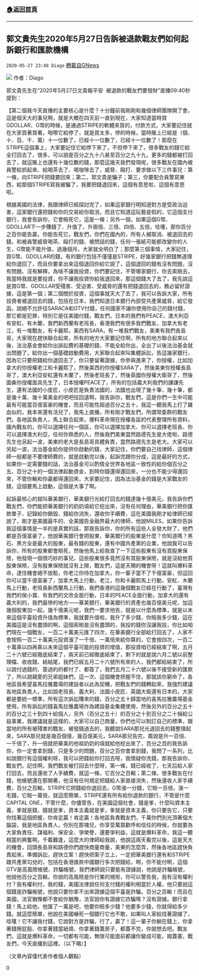 ###  [:house:返回首頁](https://github.com/ourhimalayas/txt)
---

## 郭文貴先生2020年5月27日告訴被退款戰友們如何起訴銀行和匯款機構
`2020-05-27 23:48 Diago` [轉載自GNews](https://gnews.org/zh-hant/215109/)

![](https://s3.amazonaws.com/gnews-media-offload/wp-content/uploads/2020/05/27234533/images-6-4.jpg)
作者：Diago

郭文貴先生在“2020年5月27日文貴報平安  被退款的戰友們要發財”直播09:40秒提到：

【第二個我今天直播的主要核心是什麼？十分鐘前我剛剛和幾個律師團隊開了會，這是個天大的事兒啊，就是大概在四天前一直到現在，大家知道當時買GDOLLAR、G幣的時候，是通過STRIPE的軟體來買的，付款方式，大家要記住就在大家買著買著，啪嚓它給停了，就是買太多，停的時候，當時賬上已經是（個、十、百、千、萬）十一位數了，已經十一位數了，已經十一位數了！那麼在STRIPE這個事上，大家要記住它給停下來了，不但停下來了，很多戰友的錢它給全打回去了，很多，可以說是百分之九十八甚至百分之九十九，更多的錢都被打回去了，就這賬上也還有十幾位數的錢，那麼這幾天我們發現呢，很多戰友在國內被員警給抓起來、給喝茶去了、喝咖啡去了，威脅、毆打、要求做以下三件事兒：第一條，向STRIPE把錢要回來；第二，郭文貴是騙子；第三，你要配合員警寫東西，給那個STRIPE寫我被騙了，我要把錢退回來，這個有意思啦，這個有意思啦。

根據美國的法律，我跟律師已經探討完了，如果這家銀行明知道對方是受政治迫害，這家銀行還把錢和你的交易給你取消，而且它知道這玩藝是假的，它這個支付銀行，我會告訴你，它會賠死它，這是一條；另外一個，如果這個G幣、GDOLLAR下一步賺錢了、升值了，升兩倍、三倍、四倍、五倍，哇噻，那你百分之百你能告贏，你能告死它。戰友們，你們在國內的，所有人被取消、被退回去的錢，和被員警威脅喝茶、毆打的錢、被問話的錢，任何一張紙可能都改變你的人生，G幣能不能升值，過幾個月，大家就全明白了；那麼第三個事情，大家記住，買G幣、GDOLLAR的錢，有的銀行包括不僅僅是STRIPE，好幾家銀行把錢無道理給你退回了，而且你要拿出來這個退回你給它說了，這個退回的錢有沒有問題，沒有問題、沒有解釋，為啥不讓我投資，你們要記住，不管哪家銀行，你去索賠去，我當時我就是要投資，你不讓我投資你給我退回來，那這個錢大了去了，我先說這是買G幣、GDOLLAR受殘害、受迫害、受威脅的還有把錢退回去的，務必留好證據，這是第一個；第二個關於投資，這個事就天大了去了，我可以告訴大家，所有投資者被退回去的錢，包括在日本，我們知道日本銀行內部受共產黨威脅，給它發函，說絕不允許往SARACA和GTV付錢，任何國家不讓你使用你自己的錢付錢，那它都是犯罪，特別它是往美國付錢，戰友們，日本的我們有PEACE，澳大利亞有安紅、有木蘭，我們新西蘭有老班長，香港我們有很多我們戰友，加拿大有老江，有一堆戰友，有卡麗熙，美西有SARA，有一堆我們戰友，美東有我們長島哥，大家現在趕快聯合起來，所有的地方大家要記住啊，所有的地方聯合起來以後，法治基金會給你出訴訟費的基礎的錢，不能全給你出，全出了以後法治基金就出問題了，給你出一個基礎啟動費用，大家聯合起來叫集體訴訟，告這幾家銀行，因為它只要把錢給你退回去了，你只要留著證據，你參與進來了，你授權，比如加拿大的你授權老江和卡麗熙了，然後美西的你授權SARA了，然後美東你授權長島哥了，澳大利亞安紅還有木蘭了，然後老班長了，然後英國你授權大衛哥了，然後圖桑你授權面具先生了，日本授權PEACE了，所有的包括義大利我們的謙謙先生，還有法國的小皮匠，小皮匠是負責法國的，法國也出現了幾十筆，幾十筆，都是幾十萬、幾十萬美金的吧吧往回退啊，我告訴你，戰友們，這是你們一生中可能最有可能當百億富豪的機會，而且可能性超過百分之五十，我這一聽我馬上打了雞血似的，我本來還有活兒了，我馬上直播，所有剛才戰友們，所謂常委群的戰友們，各地區負責人，馬上聯合起來，爆料革命現在授權各區的代表整理所有資料，國內戰友的，你可以選擇任何一個區，你可以選擇加拿大、你可以選擇老班長、你可以選擇澳大利亞，任何你熟悉的人，然後我們美東當然路德先生是大佬啦，路德先生也另起一波，美東的老大是長島哥具體負責，當然路德先生是老大。大家可以另起一波，法治基金給你提供你啟動的錢，大家記住，你們要自己找律師，這個律師一般都是不要律師費的，就是啟動完以後，起訴完跟你分成，這是最好的方式，如果你一定需要錢的話，法治基金可以酌情全世界各地區一致性的給你個百分之五、百分之十的一個法律起動資金，到時你錢還得還回來，一分也不能少得還回來，不管你輸和你贏都得還回來，大家要記住，因為法治基金的錢是大家戰友的錢，這個要馬上啟動，這個是大事了啊。

起訴最核心的就叫華美銀行，華美銀行光給打回去的錢達幾十億美元，我告訴你們戰友們，你們能把華美銀行的奶奶墳給它挖出來，沒有任何理由，華美銀行把你匯款單子、記錄給你銷毀、錢給你消失，還收你手續費，這在美國我剛才給律師已經說了，剛才是美國最牛的、全美國告金融界最大的律師，他說MILES，如果你告訴我這個事情是一半的是真實的話，那我告訴你，你的所有這些人全發大財了，他們都是百億富豪了，他說華美銀行會把股東，華美銀行的股東是什麼？你知道嗎？黑石、黑方全是最大的股東，最有錢的股東，還有中國共產黨的企業，他說我可以告訴你，所有的股東都會賠死，然後他馬上給我查了一下這些股東有沒有買股東保險，他發現一個很巧妙的事兒，這些股東很多竟然沒有買股東保險，就是沒給他買股東保險，沒有股東保險就沒有上限，戰友們，這是天賜的機會呀！這就叫爆料革命，逮住機會絕不放鬆，你老江你待在加拿大，你一輩子當不了千億富豪，但這回你可以當千億富豪了，加拿大馬上行動，老江，你和卡麗熙馬上行動，安紅、木蘭馬上行動，老班長新西蘭馬上行動，我們香港的這幾個戰友已經在行動了，臺灣有我們的侯小寶、有我們的文欣全面行動，日本的PEACE全面行動，加拿大的還有義大利的，我們最慘的地方——華美銀行，華美銀行的資產也幾百億美元呢，加這幾個股東加一起，幾千億美元呢，我們一要求他告，就是以什麼為標準，就是以未來這個平臺投資升值為標準，我就要升值啦，我升了多少錢，你賠我多少錢，這在美國這是沒有盡頭的啊，這個索賠是沒有盡頭的，我投的錢你沒讓我投，你比如咱們現在一個戰友，一百二十萬美元匯了四次，在華美銀行全部給打回去了，人家不會按照一百二十萬美元投資漲了一千倍、一萬倍來給你算的，它會按四次，一百二十萬乘以四再乘以未來這個平臺可能的投資的增值，那投資咱已經結束了啊，五月二十六號已經徹底結束了，兩天前已經徹底結束了，剩下的就是說六月二號以前整理檔、收收錢、結結尾，我們已經五月二十六號所有來的人，我們都給結束了，所以說付過錢的、簽過約的都付了、都簽了，我們五月二十六號以後不接受新的匯款了，所以說親愛的兄弟姐妹們，這一次、這個機會把握不住，那就該你窮命了，各地區我希望喜馬拉雅農場的建設者以此為契機，把戰友們的錢轉起來，我強烈建議各地區負責人，比如說老班長、義大利、法國小皮匠、英國大衛還有日本的，大家都是要統一標準，所有這次訴訟賺來的錢，百分之五十歸當地的喜馬拉雅農場基金使用，所有訴訟的錢喜馬拉雅農場作為建設基金集體使用，然後另外的百分之五十的百分之三十到四十給個人，另外（百分之五十）的百分之十到百分之二十捐給公益事業，我建議就是這樣的，大家可以自己商量，你們也可以制訂自己的標準，跟當地的所有被殘害的戰友、被發錢過去的，我聽說SARA那兒光退回去的錢整理起來，SARA那兒就是幾百個億，幾百億美元，SARA那兒告完，甭說是升一百倍、一千倍了，升一倍就把華美的他祖奶奶的墳就給他挖出來了，百分之百的我告訴你，你一定會拿到錢，只是多少的問題，百分之百你會拿到錢，我問了一系列，比如說銀行有這個權利呀，我可以把錢給你打回去呀，我懷疑你洗錢，那我告訴你，戰友們，記住啊，我們戰友被打回去什麼呀，第一條，錢已經收了，七天后給人家打回去，而且還收了人手續費，就這一條，它百分之百輸；第二條，很多戰友在付錢，他帳號還在那開著，他沒有任何規定把錢給人家直接消失，然後還收人家手續費，百分之百輸，STRIPE它把錢給你退回去，G幣漲一分錢，它賠一百倍，漲一毛錢，它賠一萬倍，就這麼簡單，STRIPE還有所有給你退款的銀行，不管是什麼CAPITAL ONE，不管什麼，你儘管告，在美國這個社會，錢是爹，什麼叫資本主義，爹就是錢，錢就是爹，資本主義就是爹，爹就是資本主義，你只要告它，只要你找著這個把握，你肯定贏！肯定贏！各地區負責戰友們，千萬你們別光頂著個大腦袋，我是地區負責人，你別在那塊兒，你享受萬眾歡呼和信任的時候，你就要為大家負責任、謀福利、保安全、爭榮譽，還要爭利益，這就是爆料革命，我這一聽相當的興奮啊，千載難逢，這麼大的律師給我說，他說這兩天看完以後，這是天大的機會，回頭長島哥和路德你們趕快商量商量，美東的怎麼弄，然後各地區趕快負責起來，準備訴訟，趕快立案！趕快把案子立上，一定把華美銀行還有和STRIPE跟共產黨勾兌的，包括在香港匯款中國銀行多次把錢給，啊，你不能付啊，這個GTV是高風險帳號、詐騙帳號，我們律師說只要能有證據說，他說是詐騙帳號，他說他百分之百輸，你說的高風險是你行業的規矩，你可以警告我，我有沒有權利付？我有權利付，我的錢，美國法律說任何支付錢的權利相當於人權，他只要說這個錢是詐騙帳號，他說只要你拿不出來證據這個平臺是詐騙，百分之百輸！而且在美國，法官猶豫都不會給你猶豫，法官說你有證據它詐騙嗎？沒有證據。銀行拿錢！馬上給他，他匯了一萬是吧，他要你賠多少錢？他要多少錢，你就得給多少錢。就這麼簡單，他說在美國嚇死一個銀行它也不敢，如果叫人家給找著證據了，哇噻！它不讓我付錢，它說對方是詐騙，行了，贏了！這一輩子你躺在錢上，你拿著錢擦屁股、你拿著錢當紙燒、你拿著錢蓋房子，都蓋不完，你就想去吧。戰友們，這就是爆料革命，一切都有可能，無限可能面前都讓你變成可能，姆蓋塞，戰友們，今天直播到這裡。（以下略）】

（文章內容僅代表作者個人觀點）

0
